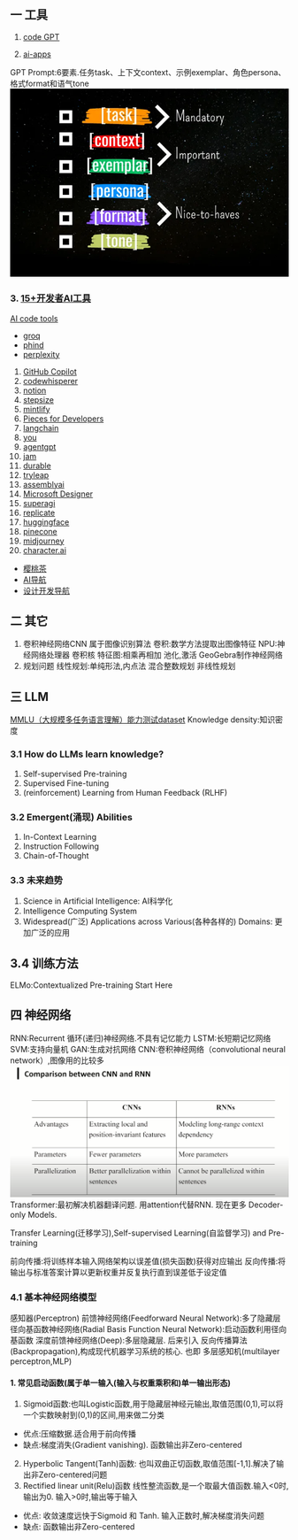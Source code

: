 ## 一 工具
1. [code GPT](https://artificialcorner.com/p/the-best-gpts-for-programmers?ref=dailydev)

2. [ai-apps](https://www.ai-apps.com.cn/)

GPT Prompt:6要素.任务task、上下文context、示例exemplar、角色persona、格式format和语气tone
![prompt](./img/prompt.webp)

### 3. [15+开发者AI工具](https://www.marktechpost.com/2024/05/03/15-ai-tools-for-developers-2024/)
 [AI code tools](https://www.builder.io/blog/best-ai-coding-tools?ref=dailydev)
- [groq](https://groq.com/)
- [phind](https://www.phind.com/)
- [perplexity](https://www.perplexity.ai/)
 1. [GitHub Copilot](https://github.com/features/copilot)
 2. [codewhisperer](https://aws.amazon.com/codewhisperer/) 
 3. [notion](https://www.notion.so/)
 4. [stepsize](https://www.stepsize.com/)
 5. [mintlify](https://writer.mintlify.com/)
 6. [Pieces for Developers](https://pieces.app/)
 7. [langchain](https://langchain-langchain.vercel.app/)
 8. [you](https://you.com/)
 9. [agentgpt](https://agentgpt.reworkd.ai/)
 10. [jam](https://jam.dev/)
 11. [durable](https://durable.co/)
 12. [tryleap](https://www.tryleap.ai/)
 13. [assemblyai](https://www.assemblyai.com/)
 14. [Microsoft Designer](https://designer.microsoft.com/)
 15. [superagi](https://superagi.com/)
 16. [replicate](https://replicate.com/)
 17. [huggingface](https://huggingface.co/)
 18. [pinecone](https://www.pinecone.io/)
 19. [midjourney](https://www.midjourney.com/home)
 20. [character.ai](https://character.ai/chat)

 - [樱桃茶](https://new.cherrychat.org/home)
 - [AI导航](https://ai.itzb.net/)
 - [设计开发导航](https://toolhunt.vercel.app/home#)
 ## 二 其它
  1. 卷积神经网络CNN
属于图像识别算法
卷积:数学方法提取出图像特征
NPU:神经网络处理器
卷积核   特征图:相乘再相加
池化,激活
GeoGebra制作神经网络
2. 规划问题
线性规划:单纯形法,内点法
混合整数规划
非线性规划

## 三 LLM
[MMLU（大规模多任务语言理解）能力测试dataset](https://paperswithcode.com/dataset/mmlu)
Knowledge density:知识密度
### 3.1 How do LLMs learn knowledge?
1. Self-supervised Pre-training
2. Supervised Fine-tuning
3. (reinforcement) Learning from Human Feedback (RLHF)

### 3.2 Emergent(涌现) Abilities
1. In-Context Learning
2. Instruction Following
3. Chain-of-Thought

### 3.3 未来趋势
1. Science in Artificial Intelligence: AI科学化
2. Intelligence Computing System
3. Widespread(广泛) Applications across Various(各种各样的) Domains: 更加广泛的应用

## 3.4 训练方法
ELMo:Contextualized Pre-training Start Here

## 四 神经网络

RNN:Recurrent 循环(递归)神经网络.不具有记忆能力
LSTM:长短期记忆网络
SVM:支持向量机
GAN:生成对抗网络
CNN:卷积神经网络（convolutional neural network）,图像用的比较多
![RNN,CNN比较](./img/RNN,CNN比较.png)
Transformer:最初解决机器翻译问题. 用attention代替RNN. 现在更多 Decoder-only Models.

Transfer Learning(迁移学习),Self-supervised Learning(自监督学习) and Pre-training

前向传播:将训练样本输入网络架构以误差值(损失函数)获得对应输出
反向传播:将输出与标准答案计算以更新权重并反复执行直到误差低于设定值
### 4.1 基本神经网络模型
感知器(Perceptron)
前馈神经网络(Feedforward Neural Network):多了隐藏层
径向基函数神经网络(Radial Basis Function Neural Network):启动函数利用径向基函数
深度前馈神经网络(Deep):多层隐藏层. 后来引入 反向传播算法(Backpropagation),构成现代机器学习系统的核心. 也即 多层感知机(multilayer perceptron,MLP)

#### 1. 常见启动函数(属于单一输入(输入与权重乘积和)单一输出形态)
1. Sigmoid函数:也叫Logistic函数,用于隐藏层神经元输出,取值范围(0,1),可以将一个实数映射到(0,1)的区间,用来做二分类
- 优点:压缩数据.适合用于前向传播
- 缺点:梯度消失(Gradient vanishing). 函数输出非Zero-centered
2. Hyperbolic Tangent(Tanh)函数: 也叫双曲正切函数,取值范围[-1,1].解决了输出非Zero-centered问题
3. Rectified linear unit(Relu)函数
线性整流函数,是一个取最大值函数.输入<0时,输出为0. 输入>0时,输出等于输入
- 优点: 收敛速度远快于Sigmoid 和 Tanh. 输入正数时,解决梯度消失问题
- 缺点: 函数输出非Zero-centered
